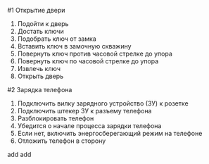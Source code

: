 #1 Открытие двери
 1. Подойти к дверь
  2. Достать ключи
  3. Подобрать ключ от замка
  4. Вставить ключ в замочную скважину
  5. Повернуть ключ против часовой стрелке до упора
  6. Повернуть ключ по часовой стрелке до упора
  7. Извлечь ключ
  8. Открыть дверь
 
 #2 Зарядка телефона
  1. Подключить вилку зарядного устройство (ЗУ) к розетке
  2. Подключить штекер ЗУ к разъему телефона
  3. Разблокировать телефон
  4. Убедится о начале процесса зарядки телефона
  5. Если нет, включить энергосберегающий режим на телефоне
  6. Отложить телефон в сторону
  
add
add

